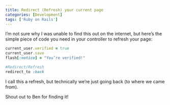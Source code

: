 ```yaml
---
title: Redirect (Refresh) your current page
categories: [Development]
tags: ['Ruby on Rails']
---
```



I’m not sure why I was unable to find this out on the internet, but here’s the simple piece of code you need in your controller to refresh your page:

```ruby
current_user.verified = true  
current_user.save  
flash[:notice] = "You’re verified!"  

#Redirect/Refresh  
redirect_to :back
```

I call this a refresh, but technically we’re just going back (to where we came from).

Shout out to Ben for finding it!